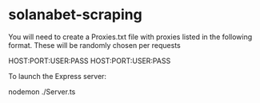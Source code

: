 # solanabet-scraping

You will need to create a Proxies.txt file with proxies listed in the following format. These will be randomly chosen per requests

HOST:PORT:USER:PASS
HOST:PORT:USER:PASS

To launch the Express server:

nodemon ./Server.ts
